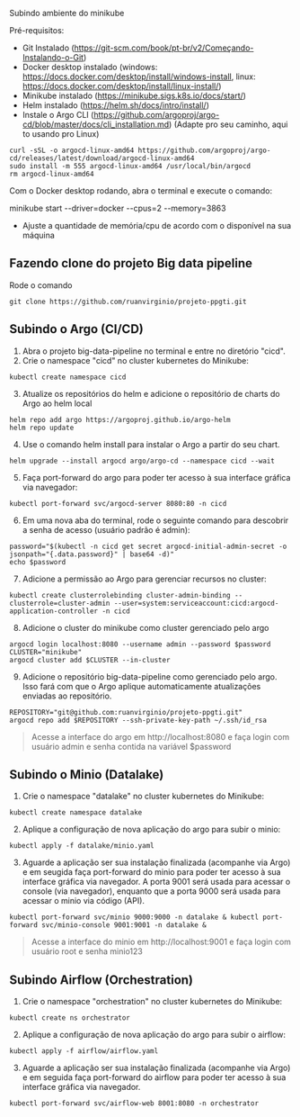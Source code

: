 Subindo ambiente do minikube 

Pré-requisitos:
* Git Instalado (https://git-scm.com/book/pt-br/v2/Começando-Instalando-o-Git)
* Docker desktop instalado (windows: https://docs.docker.com/desktop/install/windows-install, linux: https://docs.docker.com/desktop/install/linux-install/)
* Minikube instalado (https://minikube.sigs.k8s.io/docs/start/)
* Helm instalado (https://helm.sh/docs/intro/install/)
* Instale o Argo CLI (https://github.com/argoproj/argo-cd/blob/master/docs/cli_installation.md) (Adapte pro seu caminho, aqui to usando pro Linux)

```
curl -sSL -o argocd-linux-amd64 https://github.com/argoproj/argo-cd/releases/latest/download/argocd-linux-amd64
sudo install -m 555 argocd-linux-amd64 /usr/local/bin/argocd
rm argocd-linux-amd64
```

Com o Docker desktop rodando, abra o terminal e execute o comando:

minikube start --driver=docker --cpus=2 --memory=3863

* Ajuste a quantidade de memória/cpu de acordo com o disponível na sua máquina


## Fazendo clone do projeto Big data pipeline
Rode o comando 
```
git clone https://github.com/ruanvirginio/projeto-ppgti.git
```

## Subindo o Argo (CI/CD)
1. Abra o projeto big-data-pipeline no terminal e entre no diretório "cicd". 
2. Crie o namespace "cicd" no cluster kubernetes do Minikube:
```
kubectl create namespace cicd
```

3. Atualize os repositórios do helm e adicione o repositório de charts do Argo ao helm local
```
helm repo add argo https://argoproj.github.io/argo-helm
helm repo update
```

4. Use o comando helm install para instalar o Argo a partir do seu chart.
```
helm upgrade --install argocd argo/argo-cd --namespace cicd --wait
```

5. Faça port-forward do argo para poder ter acesso à sua interface gráfica via navegador:
```
kubectl port-forward svc/argocd-server 8080:80 -n cicd
```

6. Em uma nova aba do terminal, rode o seguinte comando para descobrir a senha de acesso (usuário padrão é admin):
```
password="$(kubectl -n cicd get secret argocd-initial-admin-secret -o jsonpath="{.data.password}" | base64 -d)"
echo $password
```

7. Adicione a permissão ao Argo para gerenciar recursos no cluster:
```
kubectl create clusterrolebinding cluster-admin-binding --clusterrole=cluster-admin --user=system:serviceaccount:cicd:argocd-application-controller -n cicd
```

8. Adicione o cluster do minikube como cluster gerenciado pelo argo
```
argocd login localhost:8080 --username admin --password $password
CLUSTER="minikube"
argocd cluster add $CLUSTER --in-cluster
```

9. Adicione o repositório big-data-pipeline como gerenciado pelo argo. Isso fará com que o Argo aplique automaticamente atualizações enviadas ao repositório.
```
REPOSITORY="git@github.com:ruanvirginio/projeto-ppgti.git"
argocd repo add $REPOSITORY --ssh-private-key-path ~/.ssh/id_rsa
```

> Acesse a interface do argo em http://localhost:8080 e faça login com usuário admin e senha contida na variável $password

## Subindo o Minio (Datalake)

1. Crie o namespace "datalake" no cluster kubernetes do Minikube:
```
kubectl create namespace datalake
```
2. Aplique a configuração de nova aplicação do argo para subir o minio:
```
kubectl apply -f datalake/minio.yaml
```

3. Aguarde a aplicação ser sua instalação finalizada (acompanhe via Argo) e em seugida faça port-forward do minio para poder ter acesso à sua interface gráfica via navegador. 
A porta 9001 será usada para acessar o console (via navegador), enquanto que a porta 9000 será usada para acessar o minio via código (API).

```
kubectl port-forward svc/minio 9000:9000 -n datalake & kubectl port-forward svc/minio-console 9001:9001 -n datalake &
```

> Acesse a interface do minio em http://localhost:9001 e faça login com usuário root e senha minio123

## Subindo Airflow (Orchestration)
1. Crie o namespace "orchestration" no cluster kubernetes do Minikube:
```
kubectl create ns orchestrator
```
2. Aplique a configuração de nova aplicação do argo para subir o airflow:
```
kubectl apply -f airflow/airflow.yaml
```

3. Aguarde a aplicação ser sua instalação finalizada (acompanhe via Argo) e em seguida faça port-forward do airflow para poder ter acesso à sua interface gráfica via navegador.
```
kubectl port-forward svc/airflow-web 8001:8080 -n orchestrator
```
